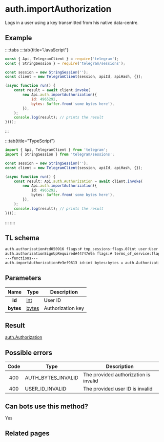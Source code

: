 # auth.importAuthorization

Logs in a user using a key transmitted from his native data-centre.

## Example

::::tabs
:::tab{title="JavaScript"}

```js
const { Api, TelegramClient } = require('telegram');
const { StringSession } = require('telegram/sessions');

const session = new StringSession('');
const client = new TelegramClient(session, apiId, apiHash, {});

(async function run() {
    const result = await client.invoke(
        new Api.auth.importAuthorization({
            id: 4965292,
            bytes: Buffer.from('some bytes here'),
        }),
    );
    console.log(result); // prints the result
})();
```

:::

:::tab{title="TypeScript"}

```ts
import { Api, TelegramClient } from 'telegram';
import { StringSession } from 'telegram/sessions';

const session = new StringSession('');
const client = new TelegramClient(session, apiId, apiHash, {});

(async function run() {
    const result: Api.auth.Authorization = await client.invoke(
        new Api.auth.importAuthorization({
            id: 4965292,
            bytes: Buffer.from('some bytes here'),
        }),
    );
    console.log(result); // prints the result
})();
```

:::
::::

## TL schema

```txt
auth.authorization#cd050916 flags:# tmp_sessions:flags.0?int user:User = auth.Authorization;
auth.authorizationSignUpRequired#44747e9a flags:# terms_of_service:flags.0?help.TermsOfService = auth.Authorization;
---functions---
auth.importAuthorization#e3ef9613 id:int bytes:bytes = auth.Authorization;
```

## Parameters

|   Name    | Type                                          | Description       |
| :-------: | --------------------------------------------- | ----------------- |
|  **id**   | [int](https://core.telegram.org/type/int)     | User ID           |
| **bytes** | [bytes](https://core.telegram.org/type/bytes) | Authorization key |

## Result

[auth.Authorization](https://core.telegram.org/type/auth.Authorization)

## Possible errors

| Code | Type               | Description                           |
| :--: | ------------------ | ------------------------------------- |
| 400  | AUTH_BYTES_INVALID | The provided authorization is invalid |
| 400  | USER_ID_INVALID    | The provided user ID is invalid       |

## Can bots use this method?

Yes

## Related pages
